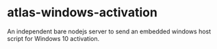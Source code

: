# atlas-windows-activation

An independent bare nodejs server to send an embedded windows host script for Windows 10 activation.

